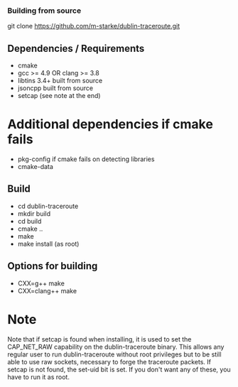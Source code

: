 ### Building from source

git clone https://github.com/m-starke/dublin-traceroute.git

## Dependencies / Requirements

- cmake
- gcc >= 4.9 OR clang >= 3.8
- libtins 3.4+ built from source
- jsoncpp built from source
- setcap (see note at the end)

# Additional dependencies if cmake fails
- pkg-config if cmake fails on detecting libraries
- cmake-data

## Build

- cd dublin-traceroute
- mkdir build
- cd build
- cmake ..
- make
- make install (as root)

## Options for building

- CXX=g++ make
- CXX=clang++ make

# Note

Note that if setcap is found when installing, it is used to set the CAP_NET_RAW
capability on the dublin-traceroute binary. This allows any regular user to run
dublin-traceroute without root privileges but to be still able to use raw sockets,
necessary to forge the traceroute packets. If setcap is not found, the set-uid bit
is set. If you don't want any of these, you have to run it as root.
